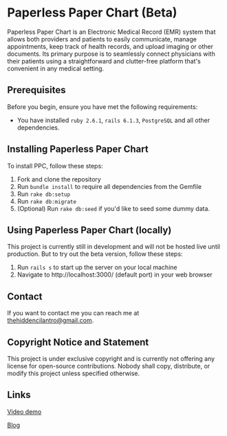 # Paperless Paper Chart (Beta)

Paperless Paper Chart is an Electronic Medical Record (EMR) system that allows both providers and patients to easily communicate, manage appointments, keep track of health records, and upload imaging or other documents. Its primary purpose is to seamlessly connect physicians with their patients using a straightforward and clutter-free platform that's convenient in any medical setting.

## Prerequisites

Before you begin, ensure you have met the following requirements:

* You have installed `ruby 2.6.1`, `rails 6.1.3`, `PostgreSQL` and all other dependencies.

## Installing Paperless Paper Chart

To install PPC, follow these steps:

1. Fork and clone the repository
2. Run `bundle install` to require all dependencies from the Gemfile
3. Run `rake db:setup`
4. Run `rake db:migrate`
5. (Optional) Run `rake db:seed` if you'd like to seed some dummy data.

## Using Paperless Paper Chart (locally)

This project is currently still in development and will not be hosted live until production. But to try out the beta version, follow these steps:

1. Run `rails s` to start up the server on your local machine
2. Navigate to http://localhost:3000/ (default port) in your web browser

## Contact

If you want to contact me you can reach me at <thehiddencilantro@gmail.com>.

## Copyright Notice and Statement

This project is under exclusive copyright and is currently not offering any license for open-source contributions. Nobody shall copy, distribute, or modify this project unless specified otherwise.

## Links
[Video demo](https://vimeo.com/643082291)

[Blog](https://dev.to/hiddencilantro/the-quick-and-dirty-to-february-31-3p9p)

<!-- 

///to do or fix:
* application.rb -> config.force_ssl = true
* remove GET route to /logout?
* when using omniauth, is there a downside to skipping validations instead of generating a random password every time (i.e. SecureRandom.hex())?
* pull birthday and gender from Google OAuth [prevent OAuth users from intercepting other patients' accounts]
* encounter -> accepts_nested_attributes_for -> reject_if: :all_blank -> validate to prevent persisting encounter when nested attributes are rejected
* breadcrumb containing patient name is impacted if we error while editing name
* authorization key

///to implement next:
* Apppintment class
    - Patients must be permitted to make an appointment before being registered
    - choose Provider from collection
* Patient#create (as Provider)
    - pre-populate patient info from details in Appointment
* SOAP#create
    - pre-populate encounter from details in Appointment

///stretch goals:
* security (https://guides.rubyonrails.org/security.html)
    - session hijacking
    - injections
    - prevent password params from being logged
* implement additional OAuth providers
* password entry for destroying records instead of just confirmation pop-ups
* have user select time zone or use JS to get local time on client side?
* encounters index (limit # of displayed records per page)
    - links to page numbers
    - allow user to select how many records to display
* add search/filter for encounters (by type, date, or physician)

///
<%= button_to "Delete Account", current_user, method: :delete, data: {confirm: "You are about to permanently delete a provider account. ALL of your data will be lost. Are you sure?"} %>
///

///
Confirmation pop-up: Cannot use the "confirm" data attribute for FormBuilder (must use JS instead), only available for FormTagHelper

<%= f.submit, data: {confirm: "Does everything look accurate? You cannot change your information once your account has been created."} %>
<%= f.submit, data: {confirm: "Are you sure you want to save these changes?"} %>
///

///
another potential solution to breadcrumbs:
    - include all actions in case statement & use before_action
    - handle breadcrumbs for post-error re-renders by possibly using different layouts or variants
///

 -->